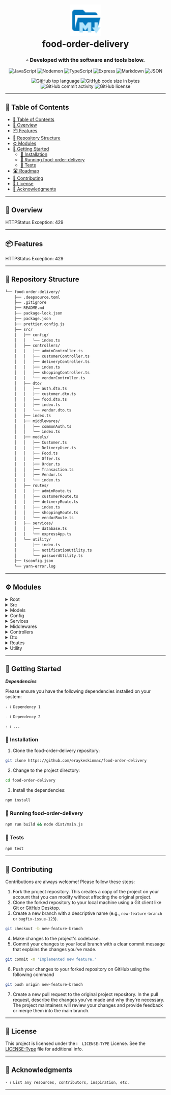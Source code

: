 <div align="center">
<h1 align="center">
<img src="https://raw.githubusercontent.com/PKief/vscode-material-icon-theme/ec559a9f6bfd399b82bb44393651661b08aaf7ba/icons/folder-markdown-open.svg" width="100" />
<br>food-order-delivery
</h1>
<h3>◦ Developed with the software and tools below.</h3>

<p align="center">
<img src="https://img.shields.io/badge/JavaScript-F7DF1E.svg?style&logo=JavaScript&logoColor=black" alt="JavaScript" />
<img src="https://img.shields.io/badge/Nodemon-76D04B.svg?style&logo=Nodemon&logoColor=white" alt="Nodemon" />
<img src="https://img.shields.io/badge/TypeScript-3178C6.svg?style&logo=TypeScript&logoColor=white" alt="TypeScript" />
<img src="https://img.shields.io/badge/Express-000000.svg?style&logo=Express&logoColor=white" alt="Express" />
<img src="https://img.shields.io/badge/Markdown-000000.svg?style&logo=Markdown&logoColor=white" alt="Markdown" />
<img src="https://img.shields.io/badge/JSON-000000.svg?style&logo=JSON&logoColor=white" alt="JSON" />
</p>
<img src="https://img.shields.io/github/languages/top/eraykeskinmac/food-order-delivery?style&color=5D6D7E" alt="GitHub top language" />
<img src="https://img.shields.io/github/languages/code-size/eraykeskinmac/food-order-delivery?style&color=5D6D7E" alt="GitHub code size in bytes" />
<img src="https://img.shields.io/github/commit-activity/m/eraykeskinmac/food-order-delivery?style&color=5D6D7E" alt="GitHub commit activity" />
<img src="https://img.shields.io/github/license/eraykeskinmac/food-order-delivery?style&color=5D6D7E" alt="GitHub license" />
</div>

---

## 📖 Table of Contents
- [📖 Table of Contents](#-table-of-contents)
- [📍 Overview](#-overview)
- [📦 Features](#-features)
- [📂 Repository Structure](#-repository-structure)
- [⚙️ Modules](#modules)
- [🚀 Getting Started](#-getting-started)
    - [🔧 Installation](#-installation)
    - [🤖 Running food-order-delivery](#-running-food-order-delivery)
    - [🧪 Tests](#-tests)
- [🛣 Roadmap](#-roadmap)
- [🤝 Contributing](#-contributing)
- [📄 License](#-license)
- [👏 Acknowledgments](#-acknowledgments)

---


## 📍 Overview

HTTPStatus Exception: 429

---

## 📦 Features

HTTPStatus Exception: 429

---


## 📂 Repository Structure

```sh
└── food-order-delivery/
    ├── .deepsource.toml
    ├── .gitignore
    ├── README.md
    ├── package-lock.json
    ├── package.json
    ├── prettier.config.js
    ├── src/
    │   ├── config/
    │   │   └── index.ts
    │   ├── controllers/
    │   │   ├── adminController.ts
    │   │   ├── customerController.ts
    │   │   ├── deliveryController.ts
    │   │   ├── index.ts
    │   │   ├── shoppingController.ts
    │   │   └── vendorController.ts
    │   ├── dto/
    │   │   ├── auth.dto.ts
    │   │   ├── customer.dto.ts
    │   │   ├── food.dto.ts
    │   │   ├── index.ts
    │   │   └── vendor.dto.ts
    │   ├── index.ts
    │   ├── middlewares/
    │   │   ├── commonAuth.ts
    │   │   └── index.ts
    │   ├── models/
    │   │   ├── Customer.ts
    │   │   ├── DeliveryUser.ts
    │   │   ├── Food.ts
    │   │   ├── Offer.ts
    │   │   ├── Order.ts
    │   │   ├── Transaction.ts
    │   │   ├── Vendor.ts
    │   │   └── index.ts
    │   ├── routes/
    │   │   ├── adminRoute.ts
    │   │   ├── customerRoute.ts
    │   │   ├── deliveryRoute.ts
    │   │   ├── index.ts
    │   │   ├── shoppingRoute.ts
    │   │   └── vendorRoute.ts
    │   ├── services/
    │   │   ├── database.ts
    │   │   └── expressApp.ts
    │   └── utility/
    │       ├── index.ts
    │       ├── notificationUtility.ts
    │       └── passwordUtility.ts
    ├── tsconfig.json
    └── yarn-error.log
```


---

## ⚙️ Modules

<details closed><summary>Root</summary>

| File                                                                                                    | Summary                   |
| ---                                                                                                     | ---                       |
| [yarn-error.log](https://github.com/eraykeskinmac/food-order-delivery/blob/main/yarn-error.log)         | HTTPStatus Exception: 429 |
| [prettier.config.js](https://github.com/eraykeskinmac/food-order-delivery/blob/main/prettier.config.js) | HTTPStatus Exception: 429 |
| [.deepsource.toml](https://github.com/eraykeskinmac/food-order-delivery/blob/main/.deepsource.toml)     | HTTPStatus Exception: 429 |

</details>

<details closed><summary>Src</summary>

| File                                                                                    | Summary                   |
| ---                                                                                     | ---                       |
| [index.ts](https://github.com/eraykeskinmac/food-order-delivery/blob/main/src/index.ts) | HTTPStatus Exception: 429 |

</details>

<details closed><summary>Models</summary>

| File                                                                                                         | Summary                   |
| ---                                                                                                          | ---                       |
| [Offer.ts](https://github.com/eraykeskinmac/food-order-delivery/blob/main/src/models/Offer.ts)               | HTTPStatus Exception: 429 |
| [Transaction.ts](https://github.com/eraykeskinmac/food-order-delivery/blob/main/src/models/Transaction.ts)   | HTTPStatus Exception: 429 |
| [Food.ts](https://github.com/eraykeskinmac/food-order-delivery/blob/main/src/models/Food.ts)                 | HTTPStatus Exception: 429 |
| [Vendor.ts](https://github.com/eraykeskinmac/food-order-delivery/blob/main/src/models/Vendor.ts)             | HTTPStatus Exception: 429 |
| [index.ts](https://github.com/eraykeskinmac/food-order-delivery/blob/main/src/models/index.ts)               | HTTPStatus Exception: 429 |
| [Order.ts](https://github.com/eraykeskinmac/food-order-delivery/blob/main/src/models/Order.ts)               | HTTPStatus Exception: 429 |
| [DeliveryUser.ts](https://github.com/eraykeskinmac/food-order-delivery/blob/main/src/models/DeliveryUser.ts) | HTTPStatus Exception: 429 |
| [Customer.ts](https://github.com/eraykeskinmac/food-order-delivery/blob/main/src/models/Customer.ts)         | HTTPStatus Exception: 429 |

</details>

<details closed><summary>Config</summary>

| File                                                                                           | Summary                   |
| ---                                                                                            | ---                       |
| [index.ts](https://github.com/eraykeskinmac/food-order-delivery/blob/main/src/config/index.ts) | HTTPStatus Exception: 429 |

</details>

<details closed><summary>Services</summary>

| File                                                                                                       | Summary                   |
| ---                                                                                                        | ---                       |
| [expressApp.ts](https://github.com/eraykeskinmac/food-order-delivery/blob/main/src/services/expressApp.ts) | HTTPStatus Exception: 429 |
| [database.ts](https://github.com/eraykeskinmac/food-order-delivery/blob/main/src/services/database.ts)     | HTTPStatus Exception: 429 |

</details>

<details closed><summary>Middlewares</summary>

| File                                                                                                          | Summary                   |
| ---                                                                                                           | ---                       |
| [commonAuth.ts](https://github.com/eraykeskinmac/food-order-delivery/blob/main/src/middlewares/commonAuth.ts) | HTTPStatus Exception: 429 |
| [index.ts](https://github.com/eraykeskinmac/food-order-delivery/blob/main/src/middlewares/index.ts)           | HTTPStatus Exception: 429 |

</details>

<details closed><summary>Controllers</summary>

| File                                                                                                                          | Summary                   |
| ---                                                                                                                           | ---                       |
| [deliveryController.ts](https://github.com/eraykeskinmac/food-order-delivery/blob/main/src/controllers/deliveryController.ts) | HTTPStatus Exception: 429 |
| [shoppingController.ts](https://github.com/eraykeskinmac/food-order-delivery/blob/main/src/controllers/shoppingController.ts) | HTTPStatus Exception: 429 |
| [index.ts](https://github.com/eraykeskinmac/food-order-delivery/blob/main/src/controllers/index.ts)                           | HTTPStatus Exception: 429 |
| [vendorController.ts](https://github.com/eraykeskinmac/food-order-delivery/blob/main/src/controllers/vendorController.ts)     | HTTPStatus Exception: 429 |
| [customerController.ts](https://github.com/eraykeskinmac/food-order-delivery/blob/main/src/controllers/customerController.ts) | HTTPStatus Exception: 429 |
| [adminController.ts](https://github.com/eraykeskinmac/food-order-delivery/blob/main/src/controllers/adminController.ts)       | HTTPStatus Exception: 429 |

</details>

<details closed><summary>Dto</summary>

| File                                                                                                      | Summary                   |
| ---                                                                                                       | ---                       |
| [vendor.dto.ts](https://github.com/eraykeskinmac/food-order-delivery/blob/main/src/dto/vendor.dto.ts)     | HTTPStatus Exception: 429 |
| [index.ts](https://github.com/eraykeskinmac/food-order-delivery/blob/main/src/dto/index.ts)               | HTTPStatus Exception: 429 |
| [customer.dto.ts](https://github.com/eraykeskinmac/food-order-delivery/blob/main/src/dto/customer.dto.ts) | HTTPStatus Exception: 429 |
| [food.dto.ts](https://github.com/eraykeskinmac/food-order-delivery/blob/main/src/dto/food.dto.ts)         | HTTPStatus Exception: 429 |
| [auth.dto.ts](https://github.com/eraykeskinmac/food-order-delivery/blob/main/src/dto/auth.dto.ts)         | HTTPStatus Exception: 429 |

</details>

<details closed><summary>Routes</summary>

| File                                                                                                           | Summary                   |
| ---                                                                                                            | ---                       |
| [vendorRoute.ts](https://github.com/eraykeskinmac/food-order-delivery/blob/main/src/routes/vendorRoute.ts)     | HTTPStatus Exception: 429 |
| [customerRoute.ts](https://github.com/eraykeskinmac/food-order-delivery/blob/main/src/routes/customerRoute.ts) | HTTPStatus Exception: 429 |
| [adminRoute.ts](https://github.com/eraykeskinmac/food-order-delivery/blob/main/src/routes/adminRoute.ts)       | HTTPStatus Exception: 429 |
| [shoppingRoute.ts](https://github.com/eraykeskinmac/food-order-delivery/blob/main/src/routes/shoppingRoute.ts) | HTTPStatus Exception: 429 |
| [index.ts](https://github.com/eraykeskinmac/food-order-delivery/blob/main/src/routes/index.ts)                 | HTTPStatus Exception: 429 |
| [deliveryRoute.ts](https://github.com/eraykeskinmac/food-order-delivery/blob/main/src/routes/deliveryRoute.ts) | HTTPStatus Exception: 429 |

</details>

<details closed><summary>Utility</summary>

| File                                                                                                                        | Summary                   |
| ---                                                                                                                         | ---                       |
| [notificationUtility.ts](https://github.com/eraykeskinmac/food-order-delivery/blob/main/src/utility/notificationUtility.ts) | HTTPStatus Exception: 429 |
| [passwordUtility.ts](https://github.com/eraykeskinmac/food-order-delivery/blob/main/src/utility/passwordUtility.ts)         | HTTPStatus Exception: 429 |
| [index.ts](https://github.com/eraykeskinmac/food-order-delivery/blob/main/src/utility/index.ts)                             | HTTPStatus Exception: 429 |

</details>

---

## 🚀 Getting Started

***Dependencies***

Please ensure you have the following dependencies installed on your system:

`- ℹ️ Dependency 1`

`- ℹ️ Dependency 2`

`- ℹ️ ...`

### 🔧 Installation

1. Clone the food-order-delivery repository:
```sh
git clone https://github.com/eraykeskinmac/food-order-delivery
```

2. Change to the project directory:
```sh
cd food-order-delivery
```

3. Install the dependencies:
```sh
npm install
```

### 🤖 Running food-order-delivery

```sh
npm run build && node dist/main.js
```

### 🧪 Tests
```sh
npm test
```

---

## 🤝 Contributing

Contributions are always welcome! Please follow these steps:
1. Fork the project repository. This creates a copy of the project on your account that you can modify without affecting the original project.
2. Clone the forked repository to your local machine using a Git client like Git or GitHub Desktop.
3. Create a new branch with a descriptive name (e.g., `new-feature-branch` or `bugfix-issue-123`).
```sh
git checkout -b new-feature-branch
```
4. Make changes to the project's codebase.
5. Commit your changes to your local branch with a clear commit message that explains the changes you've made.
```sh
git commit -m 'Implemented new feature.'
```
6. Push your changes to your forked repository on GitHub using the following command
```sh
git push origin new-feature-branch
```
7. Create a new pull request to the original project repository. In the pull request, describe the changes you've made and why they're necessary.
The project maintainers will review your changes and provide feedback or merge them into the main branch.

---

## 📄 License

This project is licensed under the `ℹ️  LICENSE-TYPE` License. See the [LICENSE-Type](LICENSE) file for additional info.

---

## 👏 Acknowledgments

`- ℹ️ List any resources, contributors, inspiration, etc.`

---
